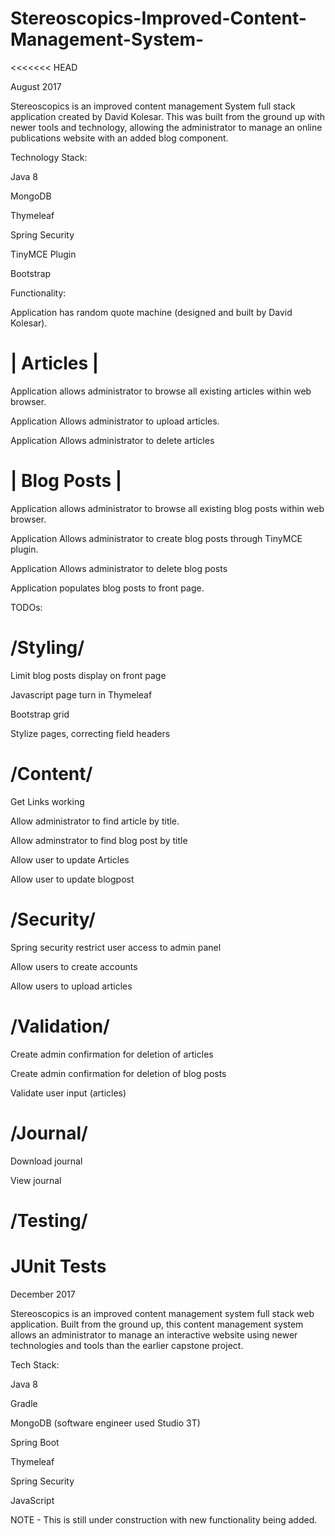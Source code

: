 # Stereoscopics-Improved-Content-Management-System-
<<<<<<< HEAD

August 2017

Stereoscopics is an improved content management System full stack application created by David Kolesar. This was built from the ground up with newer tools and technology, allowing the administrator to manage an online publications website with an added blog component.

Technology Stack:

Java 8


MongoDB


Thymeleaf


Spring Security


TinyMCE Plugin


Bootstrap



Functionality:


Application has random quote machine (designed and built by David Kolesar).


|  Articles |
=============


Application allows administrator to browse all existing articles within web browser.


Application Allows administrator to upload articles.


Application Allows administrator to delete articles



| Blog Posts |
=============

Application allows administrator to browse all existing blog posts within web browser.


Application Allows administrator to create blog posts through TinyMCE plugin.


Application Allows administrator to delete blog posts


Application populates blog posts to front page.




TODOs: 

/Styling/
==========


Limit blog posts display on front page


Javascript page turn in Thymeleaf


Bootstrap  grid


Stylize pages, correcting field headers


/Content/
========

Get Links working


Allow administrator to find article by title.


Allow adminstrator to find blog post by title


Allow user to update Articles


Allow user to update blogpost



/Security/
==========

Spring security restrict user access to admin panel


Allow users to create accounts


Allow users to upload articles


/Validation/
==========


Create admin confirmation for deletion of articles


Create admin confirmation for deletion of blog posts


Validate user input (articles)


/Journal/
==========


Download journal

View journal



/Testing/
=========

JUnit Tests
=======
December 2017

Stereoscopics is an improved content management system full stack web application. Built from the ground up, this content management system allows an administrator to manage an interactive website using newer technologies and tools than the earlier capstone project.

Tech Stack:

Java 8

Gradle

MongoDB (software engineer used Studio 3T)

Spring Boot

Thymeleaf

Spring Security 

JavaScript 


NOTE - This is still under construction with new functionality being added. 

